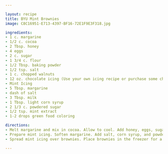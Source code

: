 ```yaml
---

layout: recipe
title: BYU Mint Brownies
image: C8C16951-E713-4397-BF16-72E1F9E3F318.jpg

ingredients:
- 1 c. margarine
- 1/2 c. cocoa
- 2 Tbsp. honey
- 4 eggs
- 2 c. sugar
- 1 3/4 c. flour
- 1/2 Tbsp. baking powder
- 1/2 tsp. salt
- 1 c. chopped walnuts
- 12 oz. chocolate icing (Use your own icing recipe or purchase some chocolate frosting. You can also search the Internet for chocolate icing recipes.)
- Mint Icing
- 5 Tbsp. margarine
- dash of salt
- 3 Tbsp. milk
- 1 Tbsp. light corn syrup
- 2 1/3 c. powdered sugar
- 1/2 tsp. mint extract
- 1-2 drops green food coloring

directions:
- Melt margarine and mix in cocoa. Allow to cool. Add honey, eggs, sugar, flour, baking powder, and salt. Mix well. Add nuts. Pour batter into a greased 9-by-13 baking pan. Bake at 350 degrees for 25 minutes. Cool.
- Prepare mint icing. Soften margarine. Add salt, corn syrup, and powdered sugar. Beat until smooth and fluffy. Add mint extract and food coloring. Mix. Add milk gradually until the consistency is a little thinner than cake frosting.
- Spread mint icing over brownies. Place brownies in the freezer for a short time to stiffen the icing. Remove from the freezer and carefully add a layer of chocolate icing.

---
```

